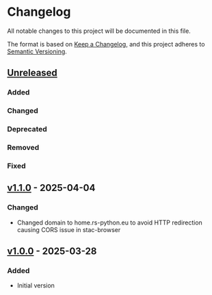 # Changelog
All notable changes to this project will be documented in this file.

The format is based on [Keep a Changelog](https://keepachangelog.com/en/1.0.0/),
and this project adheres to [Semantic Versioning](https://semver.org/spec/v2.0.0.html).

## [Unreleased]

### Added

### Changed

### Deprecated

### Removed

### Fixed

[Unreleased]: <https://github.com/RS-PYTHON/cadip-stac-extension/compare/v1.1.0...HEAD>

## [v1.1.0] - 2025-04-04

### Changed

- Changed domain to home.rs-python.eu to avoid HTTP redirection causing CORS issue in stac-browser

## [v1.0.0] - 2025-03-28

### Added

- Initial version

[v1.1.0]: <https://github.com/RS-PYTHON/cadip-stac-extension/tree/v1.1.0>
[v1.0.0]: <https://github.com/RS-PYTHON/cadip-stac-extension/tree/v1.0.0>
